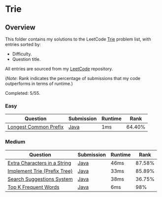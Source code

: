 # Trie

## Overview
This folder contains my solutions to the LeetCode [Trie](https://leetcode.com/problem-list/design/) problem list,
with entries sorted by:
- Difficulty.
- Question title.

All entries are sourced from my [LeetCode](https://github.com/shumarb/leetcode) repository.

(*Note*: Rank indicates the percentage of submissions that my code outperforms in terms of runtime.)

Completed: 5/55.

### Easy
| Question                                                                                  | Submission                                                                                      | Runtime | Rank   |
|-------------------------------------------------------------------------------------------|-------------------------------------------------------------------------------------------------|---------|--------|
| [Longest Common Prefix](https://leetcode.com/problems/longest-common-prefix/description/) | [Java](https://github.com/shumarb/leetcode/blob/main/submissions/java/LongestCommonPrefix.java) | 1ms     | 64.40% |

### Medium
| Question                                                                                                | Submission                                                                                           | Runtime | Rank   |
|---------------------------------------------------------------------------------------------------------|------------------------------------------------------------------------------------------------------|---------|--------|
| [Extra Characters in a String](https://leetcode.com/problems/extra-characters-in-a-string/description/) | [Java](https://github.com/shumarb/leetcode/blob/main/submissions/java/ExtraCharactersInAString.java) | 46ms    | 87.58% | 
| [Implement Trie (Prefix Tree)](https://leetcode.com/problems/implement-trie-prefix-tree/description/)   | [Java](https://github.com/shumarb/leetcode/blob/main/submissions/java/Trie.java)                     | 33ms    | 85.89% | 
| [Search Suggestions System](https://leetcode.com/problems/search-suggestions-system/description/)       | [Java](https://github.com/shumarb/leetcode/blob/main/submissions/java/SearchSuggestionsSystem.java)  | 38ms    | 36.75% |
| [Top K Frequent Words](https://leetcode.com/problems/top-k-frequent-words/description/)                 | [Java](https://github.com/shumarb/leetcode/blob/main/submissions/java/TopKFrequentWords.java)        | 6ms     | 98%    | 
